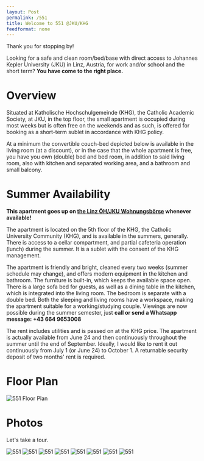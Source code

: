```yaml
---
layout: Post
permalink: /551
title: Welcome to 551 @JKU/KHG
feedformat: none
---
```


Thank you for stopping by! 

Looking for a safe and clean room/bed/base with direct access to Johannes Kepler University (JKU) in Linz, Austria, for work and/or school and the short term? **You have come to the right place.**

# Overview #

Situated at Katholische Hochschulgemeinde (KHG), the Catholic Academic Society, at JKU, in the top floor, the small apartment is occupied during most weeks but is often free on the weekends and as such, is offered for booking as a short-term sublet in accordance with KHG policy. 

At a minimum the convertible couch-bed depicted below is available in the living room (at a discount), or in the case that the whole apartment is free, you have you own (double) bed and bed room, in addition to said living room, also with kitchen and separated working area, and a bathroom and small balcony.

# Summer Availability #

**This apartment goes up on [the Linz ÖH/JKU Wohnungsbörse](https://oeh.jku.at/wohnungen/) whenever available!**

The apartment is located on the 5th floor of the KHG, the Catholic University Community (KHG), and is available in the summers, generally. There is access to a cellar compartment, and partial cafeteria operation (lunch) during the summer. It is a sublet with the consent of the KHG management.

The apartment is friendly and bright, cleaned every two weeks (summer schedule may change), and offers modern equipment in the kitchen and bathroom. The furniture is built-in, which keeps the available space open. There is a large sofa bed for guests, as well as a dining table in the kitchen, which is integrated into the living room. The bedroom is separate with a double bed. Both the sleeping and living rooms have a workspace, making the apartment suitable for a working/studying couple. Viewings are now possible during the summer semester, just **call or send a Whatsapp message: +43 664 9653008**

The rent includes utilities and is passed on at the KHG price. The apartment is actually available from June 24 and then continuously throughout the summer until the end of September. Ideally, I would like to rent it out continuously from July 1 (or June 24) to October 1. A returnable security deposit of two months' rent is required.

# Floor Plan #

![551 Floor Plan](551-plan.png)

# Photos #

Let's take a tour.

![551](IMG_6277.jpg)
![551](IMG_6278.jpg)
![551](IMG_6279.jpg)
![551](IMG_6280.jpg)
![551](IMG_6281.jpg)
![551](IMG_6282.jpg)
![551](IMG_6283.jpg)
![551](IMG_6284.jpg)